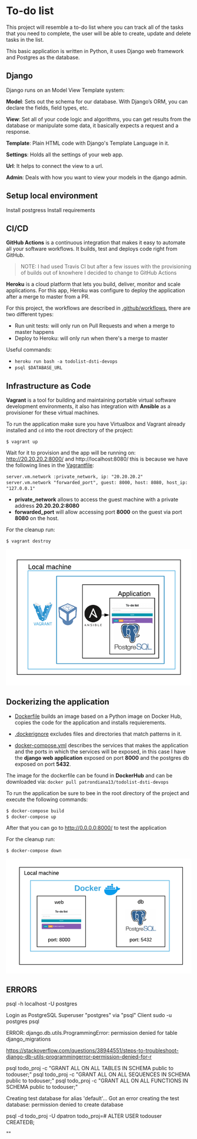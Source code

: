 # To-do list
This project will resemble a to-do list where you can track all of the tasks that you need to complete, the user will be
able to create, update and delete tasks in the list. 

This basic application is written in Python, it uses Django web framework and Postgres as the database. 

## Django
Django runs on an Model View Template system:

**Model**: Sets out the schema for our database. With Django’s ORM, you can declare the fields, field types, etc. 

**View**: Set all of your code logic and algorithms, you can get results from the database or manipulate some data, it basically 
expects a request and a response. 

**Template**: Plain HTML code with Django's Template Language in it.

**Settings**: Holds all the settings of your web app.

**Url**: It helps to connect the view to a url.

**Admin**: Deals with how you want to view your models in the django admin.

## Setup local environment 

Install postgress
Install requirements 

## CI/CD
**GitHub Actions** is a continuous integration that makes it easy to automate all your software workflows. 
It builds, test and deploys code right from GitHub.

> NOTE: I had used Travis CI but after a few issues with the provisioning of builds out of knowhere
> I decided to change to GitHub Actions

**Heroku** is a cloud platform that lets you build, deliver, monitor and scale applications. For this app, Heroku
was configure to deploy the application after a merge to master from a PR. 

For this project, the workflows are described in [.github/workflows](.github/workflows), there are two different types:
* Run unit tests: will only run on Pull Requests and when a merge to master happens
* Deploy to Heroku: will only run when there's a merge to master 


Useful commands: 
* `heroku run bash -a todolist-dsti-devops` 
* `psql $DATABASE_URL`

## Infrastructure as Code
**Vagrant** is a tool for building and maintaining portable virtual software development environments, it 
also has integration with **Ansible** as a provisioner for these virtual machines. 

To run the application make sure you have Virtualbox and Vagrant already installed and `cd` into the root directory
of the project: 
```
$ vagrant up
```
Wait for it to provision and the app will be running on: http://20.20.20.2:8000/ and http://localhost:8080/
this is because we have the following lines in the [Vagrantfile](Vagrantfile): 
```
server.vm.network :private_network, ip: "20.20.20.2"
server.vm.network "forwarded_port", guest: 8000, host: 8080, host_ip: "127.0.0.1"
```
* **private_network** allows to access the guest machine with a private address **20.20.20.2:8080**
* **forwarded_port** will allow accessing port **8000** on the guest via port **8080** on the host.

For the cleanup run: 
```
$ vagrant destroy
```
![Infrastructure as code architecutre](images/infra-as-code-architecture.png)
## Dockerizing the application

* [Dockerfile](Dockerfile) builds an image based on a Python image on Docker Hub, copies the code for the 
application and installs requierements. 

* [.dockerignore](.dockerignore)  excludes files and directories that match patterns in it.

* [docker-compose.yml](docker-compose.yml) describes the services that makes the application and the ports in which
the services will be exposed, in this case I have the **django web application** exposed on port **8000** and the
 postgres db exposed on port **5432**.

The image for the dockerfile can be found in **DockerHub** and can be downloaded via:
`docker pull patrondiana13/todolist-dsti-devops`

To run the application be sure to bee in the root directory of the project and execute the following commands: 
```
$ docker-compose build 
$ docker-compose up
```

After that you can go to http://0.0.0.0:8000/ to test the application

For the cleanup run: 
```
$ docker-compose down
```

![Docker Architecture](images/docker-architecture.png)

## ERRORS 
psql -h localhost -U postgres



Login as PostgreSQL Superuser "postgres" via "psql" Client
sudo -u postgres psql


ERROR: django.db.utils.ProgrammingError: permission denied for table django_migrations

https://stackoverflow.com/questions/38944551/steps-to-troubleshoot-django-db-utils-programmingerror-permission-denied-for-r

psql todo_proj -c "GRANT ALL ON ALL TABLES IN SCHEMA public to todouser;"
psql todo_proj -c "GRANT ALL ON ALL SEQUENCES IN SCHEMA public to todouser;"
psql todo_proj -c "GRANT ALL ON ALL FUNCTIONS IN SCHEMA public to todouser;"


Creating test database for alias 'default'...
Got an error creating the test database: permission denied to create database


 psql -d todo_proj -U dpatron 
 todo_proj=# ALTER USER todouser CREATEDB; 

""